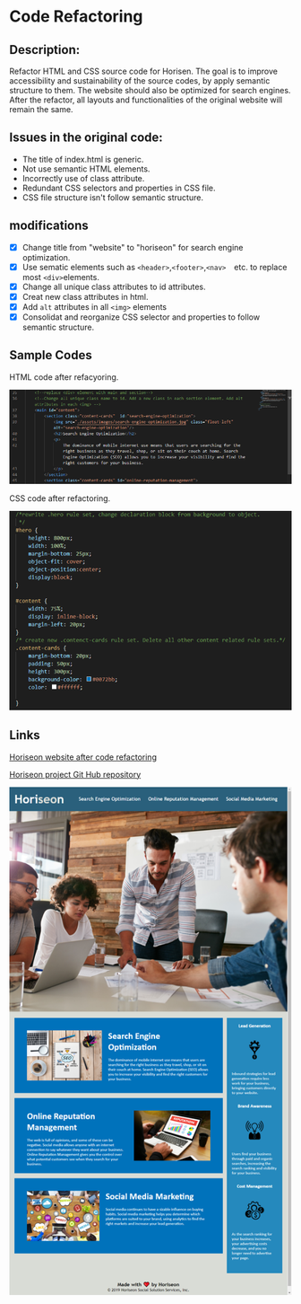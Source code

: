 # Code Refactoring

## Description:

Refactor HTML and CSS source code for Horisen. The goal is to improve accessibility and sustainability of the source codes, by apply semantic structure to them.
The website should also be optimized for search engines. After the refactor, all layouts and functionalities of the original website will remain the same.

## Issues in the original code:

 - The title of index.html is generic.
 - Not use semantic HTML elements. 
 - Incorrectly use of class attribute.
 -  Redundant CSS selectors and properties in CSS file.
 - CSS file structure isn't follow semantic structure.

## modifications

 - [x] Change title from "website" to "horiseon" for search engine optimization. 
 - [x] Use sematic elements such as `<header>`,`<footer>`,`<nav>  `etc. to replace most `<div>`elements.
 - [x] Change all unique class attributes to id attributes.
 - [x] Creat new class attributes in html.
 - [x] Add `alt` attributes in all `<img>` elements
 - [x] Consolidat and reorganize CSS selector and properties to follow semantic structure.
 
## Sample Codes

HTML code after refacyoring. 

![HTML Code after refactoring.](./assets/screenshot/html-after.png )

CSS code after refactoring.

![CSS code after refactoring.](./assets/screenshot/css-after.png)

## Links

[Horiseon website after code refactoring ](https://realzzkevin.github.io/Code-Refactor-ZZ/)

[Horiseon project Git Hub repository](https://github.com/realzzkevin/Code-Refactor-ZZ/settings)


![Horiseon page after refactoring](./assets/screenshot/Code-Refactor-ZZ.png)

